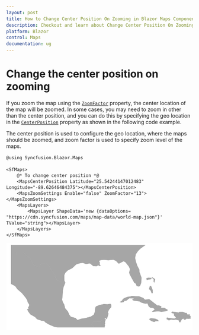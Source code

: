 ```yaml
---
layout: post
title: How to Change Center Position On Zooming in Blazor Maps Component | Syncfusion
description: Checkout and learn about Change Center Position On Zooming in Blazor Maps component of Syncfusion, and more details.
platform: Blazor
control: Maps
documentation: ug
---
```


# Change the center position on zooming

If you zoom the map using the [`ZoomFactor`](https://help.syncfusion.com/cr/blazor/Syncfusion.Blazor.Maps.MapsZoomSettings.html#Syncfusion_Blazor_Maps_MapsZoomSettings_ZoomFactor) property, the center location of the map will be zoomed. In some cases, you may need to zoom in other than the center position, and you can do this by specifying the geo location in the [`CenterPosition`](https://help.syncfusion.com/cr/blazor/Syncfusion.Blazor.Maps.SfMaps.html#Syncfusion_Blazor_Maps_SfMaps_CenterPosition) property as shown in the following code example.

 The center position is used to configure the geo location, where the maps should be zoomed, and zoom factor is used to specify zoom level of the maps.

```cshtml
@using Syncfusion.Blazor.Maps

<SfMaps>
    @* To change center position *@
    <MapsCenterPosition Latitude="25.54244147012483" Longitude="-89.62646484375"></MapsCenterPosition>
    <MapsZoomSettings Enable="false" ZoomFactor="13"></MapsZoomSettings>
    <MapsLayers>
        <MapsLayer ShapeData='new {dataOptions= "https://cdn.syncfusion.com/maps/map-data/world-map.json"}' TValue="string"></MapsLayer>
    </MapsLayers>
</SfMaps>
```

![Maps with zoom Factor](../images/ZoomFactor.PNG)